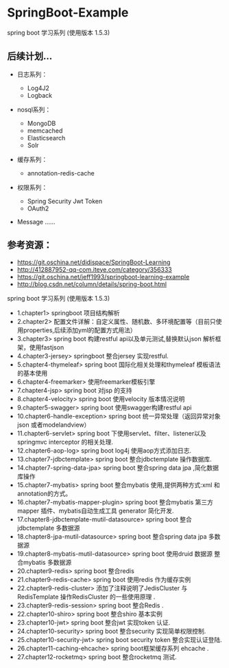 # SpringBoot-Example
spring boot 学习系列 (使用版本 1.5.3)


## 后续计划...
* 日志系列：
     *  Log4J2
     *  Logback  
* nosql系列：
     *  MongoDB
     *  memcached
     *  Elasticsearch
     *  Solr
* 缓存系列：
     *  annotation-redis-cache
* 权限系列：
     *  Spring Security Jwt Token
     *  OAuth2

* Message ......     
     
## 参考资源：
* https://git.oschina.net/didispace/SpringBoot-Learning
* http://412887952-qq-com.iteye.com/category/356333
* https://git.oschina.net/jeff1993/springboot-learning-example
* http://blog.csdn.net/column/details/spring-boot.html



spring boot 学习系列 (使用版本 1.5.3) 
* 1.chapter1> springboot 项目结构解析 
* 2.chapter2> 配置文件详解：自定义属性、随机数、多环境配置等（目前只使用properties,后续添加yml的配置方式用法）
* 3.chapter3> spring boot 构建restful api以及单元测试,替换默认json 解析框架，使用fastjson
* 4.chapter3-jersey> springboot 整合jersey 实现restful. 
* 5.chapter4-thymeleaf> spring boot 国际化相关处理和thymeleaf 模板语法的基本使用 
* 6.chapter4-freemarker> 使用freemarker模板引擎 
* 7.chapter4-jsp> spring boot 对jsp 的支持 
* 8.chapter4-velocity> spring boot 使用velocity 版本情况说明 
* 9.chapter5-swagger> spring boot 使用swagger构建restful api 
* 10.chapter6-handle-exception> spring boot 统一异常处理（返回异常对象json 或者modelandview） 
* 11.chapter6-servlet> spring boot 下使用servlet、filter、listener以及springmvc interceptor 的相关处理.
* 12.chapter6-aop-log> spring boot log4j 使用aop方式添加日志.
* 13.chapter7-jdbctemplate> spring boot 整合jdbctemplate 操作数据库. 
* 14.chapter7-spring-data-jpa> spring boot 整合spring data jpa ,简化数据库操作 
* 15.chapter7-mybatis> spring boot 整合mybatis 使用,提供两种方式:xml 和annotation的方式。 
* 16.chapter7-mybatis-mapper-plugin> spring boot 整合mybatis 第三方mapper 插件、mybatis自动生成工具 generator 简化开发. 
* 17.chapter8-jdbctemplate-mutil-datasource> spring boot 整合jdbctemplate 多数据源 
* 18.chapter8-jpa-mutil-datasource> spring boot 整合spring data jpa 多数据源 
* 19.chapter8-mybatis-mutil-datasource> spring boot 使用druid 数据源 整合mybatis 多数据源 
* 20.chapter9-redis> spring boot 整合redis 
* 21.chapter9-redis-cache> spring boot 使用redis 作为缓存实例 
* 22.chapter9-redis-cluster> 添加了注释说明了JedisCluster 与RedisTemplate 操作RedisCluster 的一些使用原理 .
* 23.chapter9-redis-session> spring boot 整合Redis .
* 22.chapter10-shiro> spring boot 整合shiro 基本实例
* 23.chapter10-jwt> spring boot 整合jwt 实现token 认证.	
* 24.chapter10-security> spring boot 整合security 实现简单权限控制.	
* 25.chapter10-security-jwt> spring boot security token 整合实现认证登陆.
* 26.chapter11-caching-ehcache> spring boot框架缓存系列 ehcache .
* 27.chapter12-rocketmq> spring boot 整合rocketmq 测试.	